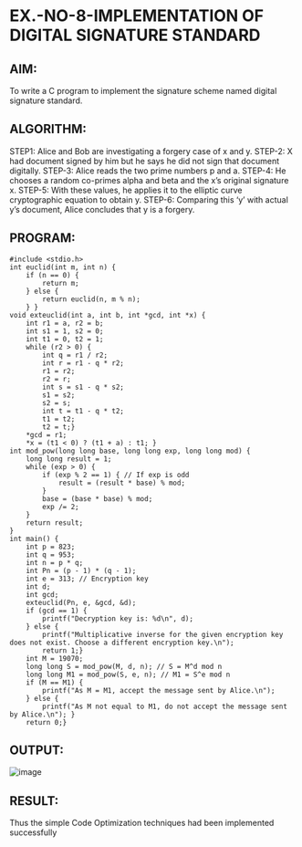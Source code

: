 # EX.-NO-8-IMPLEMENTATION OF DIGITAL SIGNATURE STANDARD
## AIM:
To write a C program to implement the signature scheme named digital signature standard.
## ALGORITHM:
  STEP1: Alice and Bob are investigating a forgery case of x and y.
  STEP-2: X had document signed by him but he says he did not sign that document digitally.
  STEP-3: Alice reads the two prime numbers p and a.
  STEP-4: He chooses a random co-primes alpha and beta and the x’s original signature x.
  STEP-5: With these values, he applies it to the elliptic curve cryptographic equation to obtain y.
  STEP-6: Comparing this ‘y’ with actual y’s document, Alice concludes that y is a forgery.
## PROGRAM:
```
#include <stdio.h>
int euclid(int m, int n) {
    if (n == 0) {
        return m;
    } else {
        return euclid(n, m % n);
    } }
void exteuclid(int a, int b, int *gcd, int *x) {
    int r1 = a, r2 = b;
    int s1 = 1, s2 = 0;
    int t1 = 0, t2 = 1;
    while (r2 > 0) {
        int q = r1 / r2;
        int r = r1 - q * r2;
        r1 = r2;
        r2 = r;
        int s = s1 - q * s2;
        s1 = s2;
        s2 = s;
        int t = t1 - q * t2;
        t1 = t2;
        t2 = t;}
    *gcd = r1;
    *x = (t1 < 0) ? (t1 + a) : t1; }
int mod_pow(long long base, long long exp, long long mod) {
    long long result = 1;
    while (exp > 0) {
        if (exp % 2 == 1) { // If exp is odd
            result = (result * base) % mod;
        }
        base = (base * base) % mod;
        exp /= 2;
    }
    return result;
}
int main() {
    int p = 823;
    int q = 953;
    int n = p * q;
    int Pn = (p - 1) * (q - 1);
    int e = 313; // Encryption key
    int d;
    int gcd;
    exteuclid(Pn, e, &gcd, &d);
    if (gcd == 1) {
        printf("Decryption key is: %d\n", d);
    } else {
        printf("Multiplicative inverse for the given encryption key does not exist. Choose a different encryption key.\n");
        return 1;}
    int M = 19070;
    long long S = mod_pow(M, d, n); // S = M^d mod n
    long long M1 = mod_pow(S, e, n); // M1 = S^e mod n
    if (M == M1) {
        printf("As M = M1, accept the message sent by Alice.\n");
    } else {
        printf("As M not equal to M1, do not accept the message sent by Alice.\n"); }
    return 0;}
```
## OUTPUT:
![image](https://github.com/user-attachments/assets/eb5b5a84-e2ae-4681-b87d-3c6b459fc3a7)
## RESULT:
  Thus the simple Code Optimization techniques had been implemented successfully
